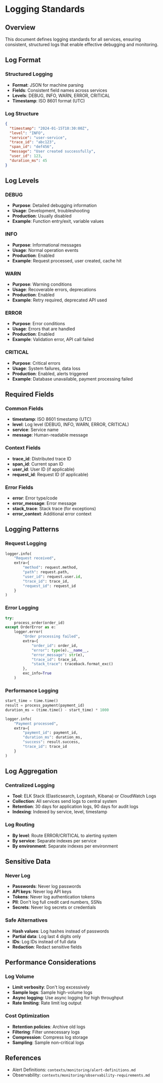 # Logging Standards

## Overview

This document defines logging standards for all services, ensuring consistent, structured logs that enable effective debugging and monitoring.

## Log Format

### Structured Logging

- **Format**: JSON for machine parsing
- **Fields**: Consistent field names across services
- **Levels**: DEBUG, INFO, WARN, ERROR, CRITICAL
- **Timestamp**: ISO 8601 format (UTC)

### Log Structure

```json
{
  "timestamp": "2024-01-15T10:30:00Z",
  "level": "INFO",
  "service": "user-service",
  "trace_id": "abc123",
  "span_id": "def456",
  "message": "User created successfully",
  "user_id": 123,
  "duration_ms": 45
}
```

## Log Levels

### DEBUG

- **Purpose**: Detailed debugging information
- **Usage**: Development, troubleshooting
- **Production**: Usually disabled
- **Example**: Function entry/exit, variable values

### INFO

- **Purpose**: Informational messages
- **Usage**: Normal operation events
- **Production**: Enabled
- **Example**: Request processed, user created, cache hit

### WARN

- **Purpose**: Warning conditions
- **Usage**: Recoverable errors, deprecations
- **Production**: Enabled
- **Example**: Retry required, deprecated API used

### ERROR

- **Purpose**: Error conditions
- **Usage**: Errors that are handled
- **Production**: Enabled
- **Example**: Validation error, API call failed

### CRITICAL

- **Purpose**: Critical errors
- **Usage**: System failures, data loss
- **Production**: Enabled, alerts triggered
- **Example**: Database unavailable, payment processing failed

## Required Fields

### Common Fields

- **timestamp**: ISO 8601 timestamp (UTC)
- **level**: Log level (DEBUG, INFO, WARN, ERROR, CRITICAL)
- **service**: Service name
- **message**: Human-readable message

### Context Fields

- **trace_id**: Distributed trace ID
- **span_id**: Current span ID
- **user_id**: User ID (if applicable)
- **request_id**: Request ID (if applicable)

### Error Fields

- **error**: Error type/code
- **error_message**: Error message
- **stack_trace**: Stack trace (for exceptions)
- **error_context**: Additional error context

## Logging Patterns

### Request Logging

```python
logger.info(
    "Request received",
    extra={
        "method": request.method,
        "path": request.path,
        "user_id": request.user.id,
        "trace_id": trace_id,
        "request_id": request_id
    }
)
```

### Error Logging

```python
try:
    process_order(order_id)
except OrderError as e:
    logger.error(
        "Order processing failed",
        extra={
            "order_id": order_id,
            "error": type(e).__name__,
            "error_message": str(e),
            "trace_id": trace_id,
            "stack_trace": traceback.format_exc()
        },
        exc_info=True
    )
```

### Performance Logging

```python
start_time = time.time()
result = process_payment(payment_id)
duration_ms = (time.time() - start_time) * 1000

logger.info(
    "Payment processed",
    extra={
        "payment_id": payment_id,
        "duration_ms": duration_ms,
        "success": result.success,
        "trace_id": trace_id
    }
)
```

## Log Aggregation

### Centralized Logging

- **Tool**: ELK Stack (Elasticsearch, Logstash, Kibana) or CloudWatch Logs
- **Collection**: All services send logs to central system
- **Retention**: 30 days for application logs, 90 days for audit logs
- **Indexing**: Indexed by service, level, timestamp

### Log Routing

- **By level**: Route ERROR/CRITICAL to alerting system
- **By service**: Separate indexes per service
- **By environment**: Separate indexes per environment

## Sensitive Data

### Never Log

- **Passwords**: Never log passwords
- **API keys**: Never log API keys
- **Tokens**: Never log authentication tokens
- **PII**: Don't log full credit card numbers, SSNs
- **Secrets**: Never log secrets or credentials

### Safe Alternatives

- **Hash values**: Log hashes instead of passwords
- **Partial data**: Log last 4 digits only
- **IDs**: Log IDs instead of full data
- **Redaction**: Redact sensitive fields

## Performance Considerations

### Log Volume

- **Limit verbosity**: Don't log excessively
- **Sample logs**: Sample high-volume logs
- **Async logging**: Use async logging for high throughput
- **Rate limiting**: Rate limit log output

### Cost Optimization

- **Retention policies**: Archive old logs
- **Filtering**: Filter unnecessary logs
- **Compression**: Compress log storage
- **Sampling**: Sample non-critical logs

## References

- Alert Definitions: `contexts/monitoring/alert-definitions.md`
- Observability: `contexts/monitoring/observability-requirements.md`

